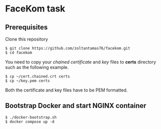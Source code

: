 # FaceKom task

## Prerequisites
Clone this repository
```
$ git clone https://github.com/zoltantamas76/facekom.git
$ cd facekom
```

You need to copy your *chained certificate* and *key* files to **certs** directory such as the following example.
```
$ cp ~/cert.chained.crt certs
$ cp ~/key.pem certs
```
Both the certificate and key files have to be PEM formatted.

## Bootstrap Docker and start NGINX container
```
$ ./docker-bootstrap.sh
$ docker compose up -d
```
